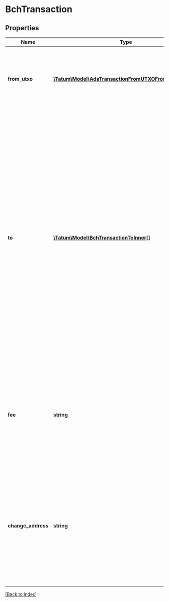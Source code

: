 # BchTransaction

## Properties

Name | Type | Description | Notes
------------ | ------------- | ------------- | -------------
**from_utxo** | [**\Tatum\Model\AdaTransactionFromUTXOFromUTXOInner[]**](AdaTransactionFromUTXOFromUTXOInner.md) | The array of transaction hashes, indexes of its UTXOs, and the private keys of the associated blockchain addresses |
**to** | [**\Tatum\Model\BchTransactionToInner[]**](BchTransactionToInner.md) | The array of blockchain addresses to send the assets to and the amounts that each address should receive (in BCH). The difference between the UTXOs calculated in the <code>fromUTXO</code> section and the total amount to receive calculated in the <code>to</code> section will be used as the gas fee. To explicitly specify the fee amount and the blockchain address where any extra funds remaining after covering the fee will be sent, set the <code>fee</code> and <code>changeAddress</code> parameters. |
**fee** | **string** | The fee to be paid for the transaction (in BCH); if you are using this parameter, you have to also use the <code>changeAddress</code> parameter because these two parameters only work together. | [optional]
**change_address** | **string** | The blockchain address to send any extra assets remaning after covering the fee; if you are using this parameter, you have to also use the <code>fee</code> parameter because these two parameters only work together. | [optional]

[[Back to Index]](../index.md)
